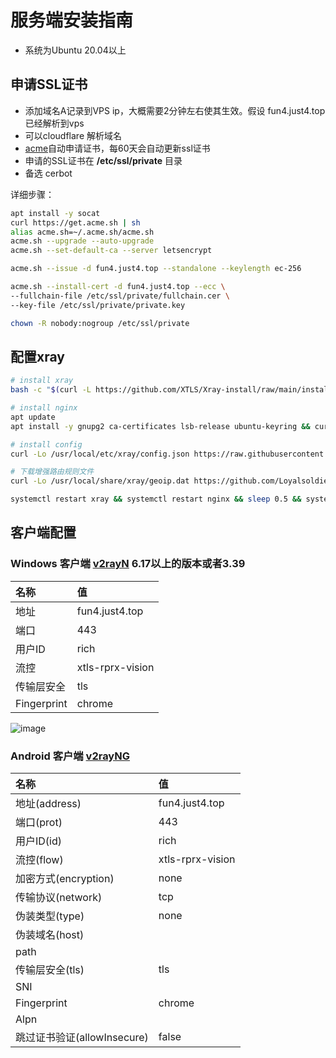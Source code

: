 # 服务端安装指南
- 系统为Ubuntu 20.04以上
## 申请SSL证书
- 添加域名A记录到VPS ip，大概需要2分钟左右使其生效。假设 fun4.just4.top 已经解析到vps
- 可以cloudflare 解析域名
- [acme](https://github.com/acmesh-official/acme.sh)自动申请证书，每60天会自动更新ssl证书
- 申请的SSL证书在 **/etc/ssl/private** 目录
- 备选 cerbot

详细步骤：
```bash
apt install -y socat
curl https://get.acme.sh | sh
alias acme.sh=~/.acme.sh/acme.sh
acme.sh --upgrade --auto-upgrade
acme.sh --set-default-ca --server letsencrypt

acme.sh --issue -d fun4.just4.top --standalone --keylength ec-256

acme.sh --install-cert -d fun4.just4.top --ecc \
--fullchain-file /etc/ssl/private/fullchain.cer \
--key-file /etc/ssl/private/private.key

chown -R nobody:nogroup /etc/ssl/private
```

## 配置xray
```bash
# install xray
bash -c "$(curl -L https://github.com/XTLS/Xray-install/raw/main/install-release.sh)" @ install --beta

# install nginx
apt update
apt install -y gnupg2 ca-certificates lsb-release ubuntu-keyring && curl https://nginx.org/keys/nginx_signing.key | gpg --dearmor > /usr/share/keyrings/nginx-archive-keyring.gpg && echo "deb [signed-by=/usr/share/keyrings/nginx-archive-keyring.gpg] http://nginx.org/packages/mainline/ubuntu `lsb_release -cs` nginx" > /etc/apt/sources.list.d/nginx.list && echo -e "Package: *\nPin: origin nginx.org\nPin: release o=nginx\nPin-Priority: 900\n" > /etc/apt/preferences.d/99nginx && apt update -y && apt install -y nginx && mkdir -p /etc/systemd/system/nginx.service.d && echo -e "[Service]\nExecStartPost=/bin/sleep 0.1" > /etc/systemd/system/nginx.service.d/override.conf && systemctl daemon-reload

# install config
curl -Lo /usr/local/etc/xray/config.json https://raw.githubusercontent.com/zcfblq/xray_private/main/VLESS-XTLS-Vision/config_server.json && curl -Lo /etc/nginx/nginx.conf https://github.com/zcfblq/xray_private/blob/main/VLESS-XTLS-Vision/nginx.conf

# 下载增强路由规则文件
curl -Lo /usr/local/share/xray/geoip.dat https://github.com/Loyalsoldier/v2ray-rules-dat/releases/latest/download/geoip.dat && curl -Lo /usr/local/share/xray/geosite.dat https://github.com/Loyalsoldier/v2ray-rules-dat/releases/latest/download/geosite.dat

systemctl restart xray && systemctl restart nginx && sleep 0.5 && systemctl status xray && systemctl status nginx
```

## 客户端配置
### Windows 客户端 [v2rayN](https://github.com/2dust/v2rayN) 6.17以上的版本或者3.39
| 名称 | 值 |
| :--- | :--- |
| 地址 | fun4.just4.top |
| 端口 | 443 |
| 用户ID | rich |
| 流控 | xtls-rprx-vision |
| 传输层安全 | tls |
| Fingerprint | chrome |
![image](https://user-images.githubusercontent.com/37280580/226632208-66bfb104-9d9c-41e8-9670-ff00c504743c.png)

### Android 客户端 [v2rayNG](https://github.com/2dust/v2rayNG)

| 名称 | 值 |
| :--- | :--- |
| 地址(address) | fun4.just4.top |
| 端口(prot) | 443 |
| 用户ID(id) | rich |
| 流控(flow) | xtls-rprx-vision |
| 加密方式(encryption) | none |
| 传输协议(network) | tcp |
| 伪装类型(type) | none |
| 伪装域名(host) |  |
| path |  |
| 传输层安全(tls) | tls |
| SNI |  |
| Fingerprint | chrome |
| Alpn |  |
| 跳过证书验证(allowInsecure) | false |




